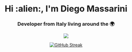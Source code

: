 
<h1 align="center">Hi :alien:, I'm Diego Massarini</h1>
<h3 align="center">Developer from Italy living around the 🌍</h3>




<div align="center">
<img src ="https://github-readme-stats.vercel.app/api/top-langs/?username=webdiego&layout=compact&langs_count=10&hide=html,css,scss,shell,pug&bg_color=1f1f1f&title_color=fff&text_color=fff&custom_title=Languages&card_width=250">
                                                                                             
[![GitHub Streak](http://github-readme-streak-stats.herokuapp.com?user=webdiego&theme=ayu-light&date_format=M%20j%5B%2C%20Y%5D&background=1f1f1f)](https://git.io/streak-stats)
  </div>
